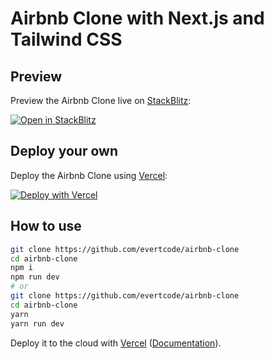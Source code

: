 # Airbnb Clone with Next.js and Tailwind CSS 


## Preview

Preview the Airbnb Clone live on [StackBlitz](http://stackblitz.com/):

[![Open in StackBlitz](https://developer.stackblitz.com/img/open_in_stackblitz.svg)](https://stackblitz.com/github/evertcode/airbnb-clone)

## Deploy your own

Deploy the Airbnb Clone using [Vercel](https://vercel.com?utm_source=github&utm_medium=readme&utm_campaign=next-example):

[![Deploy with Vercel](https://vercel.com/button)](https://vercel.com/new/git/external?repository-url=https://github.com/evertcode/airbnb-clone&project-name=evertcode-airbnb-clone&repository-name=evertcode-airbnb-clone)

## How to use

```bash
git clone https://github.com/evertcode/airbnb-clone
cd airbnb-clone
npm i
npm run dev
# or
git clone https://github.com/evertcode/airbnb-clone
cd airbnb-clone
yarn
yarn run dev
```

Deploy it to the cloud with [Vercel](https://vercel.com/new?utm_source=github&utm_medium=readme&utm_campaign=next-example) ([Documentation](https://nextjs.org/docs/deployment)).
